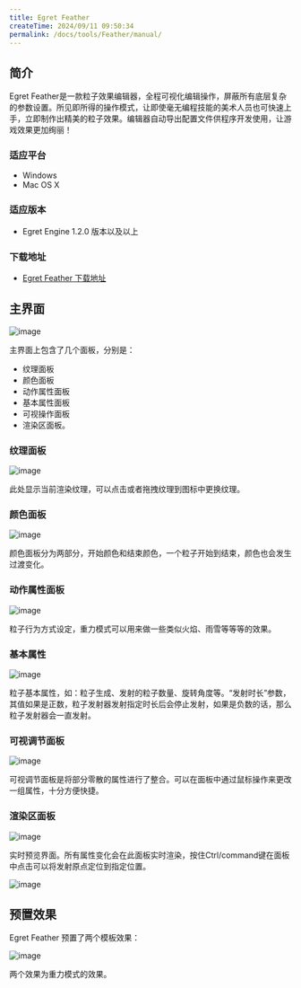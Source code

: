 ```yaml
---
title: Egret Feather
createTime: 2024/09/11 09:50:34
permalink: /docs/tools/Feather/manual/
---
```

## 简介

Egret Feather是一款粒子效果编辑器，全程可视化编辑操作，屏蔽所有底层复杂的参数设置。所见即所得的操作模式，让即使毫无编程技能的美术人员也可快速上手，立即制作出精美的粒子效果。编辑器自动导出配置文件供程序开发使用，让游戏效果更加绚丽！

### 适应平台* Windows* Mac OS X
### 适应版本
* Egret Engine 1.2.0 版本以及以上### 下载地址
* [Egret Feather 下载地址](http://www.egret.com/downloads/feather.html)## 主界面![image](2.png)主界面上包含了几个面板，分别是：
* 纹理面板
* 颜色面板
* 动作属性面板
* 基本属性面板
* 可视操作面板
* 渲染区面板。### 纹理面板![image](3.png)此处显示当前渲染纹理，可以点击或者拖拽纹理到图标中更换纹理。### 颜色面板![image](4.png)颜色面板分为两部分，开始颜色和结束颜色，一个粒子开始到结束，颜色也会发生过渡变化。### 动作属性面板![image](5.png)粒子行为方式设定，重力模式可以用来做一些类似火焰、雨雪等等等的效果。### 基本属性![image](6.png)粒子基本属性，如：粒子生成、发射的粒子数量、旋转角度等。“发射时长”参数，其值如果是正数，粒子发射器发射指定时长后会停止发射，如果是负数的话，那么粒子发射器会一直发射。### 可视调节面板![image](7.png)可视调节面板是将部分零散的属性进行了整合。可以在面板中通过鼠标操作来更改一组属性，十分方便快捷。### 渲染区面板![image](8.png)实时预览界面。所有属性变化会在此面板实时渲染，按住Ctrl/command键在面板中点击可以将发射原点定位到指定位置。![image](9.png)## 预置效果
Egret Feather 预置了两个模板效果：![image](10.png)两个效果为重力模式的效果。
